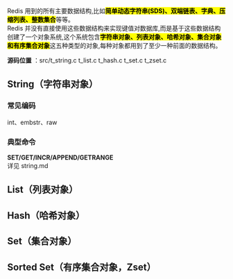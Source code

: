 Redis 用到的所有主要数据结构,比如<mark>**简单动态字符串(SDS)、双端链表、字典、压缩列表、整数集合**</mark>等等。<br>
 Redis 并没有直接使用这些数据结构来实现键值对数据库,而是基于这些数据结构创建了一个对象系统,这个系统包含<mark>**字符串对象、列表对象、哈希对象、集合对象和有序集合对象**</mark>这五种类型的对象,每种对象都用到了至少一种前面的数据结构。<br>
 
**源码位置** ：src/t_string.c t_list.c t_hash.c t_set.c t_zset.c

## String（字符串对象）
### 常见编码
int、embstr、raw
### 典型命令
**SET/GET/INCR/APPEND/GETRANGE** <br>
详见 string.md

## List（列表对象）


## Hash（哈希对象）


## Set（集合对象）


## Sorted Set（有序集合对象，Zset）
